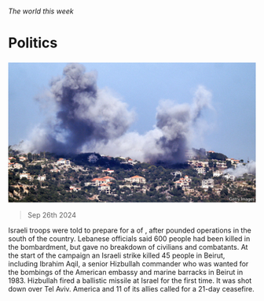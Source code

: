 ###### The world this week

# Politics 

#####  

![image](images/20240928_WWP002.jpg) 

> Sep 26th 2024 

Israeli troops were told to prepare for a  of , after  pounded operations in the south of the country. Lebanese officials said 600 people had been killed in the bombardment, but gave no breakdown of civilians and combatants. At the start of the campaign an Israeli strike killed 45 people in Beirut, including Ibrahim Aqil, a senior Hizbullah commander who was wanted for the bombings of the American embassy and marine barracks in Beirut in 1983. Hizbullah fired a ballistic missile at Israel for the first time. It was shot down over Tel Aviv. America and 11 of its allies called for a 21-day ceasefire.

